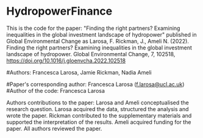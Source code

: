 # HydropowerFinance
This is the code for the paper: "Finding the right partners? Examining inequalities in the global investment landscape of hydropower" published in Global Environmental Change as Larosa, F. Rickman, J., Ameli N. (2022). Finding the right partners? Examining inequalities in the global investment landscape of hydropower. Global Environmental Change, 7, 102518, https://doi.org/10.1016/j.gloenvcha.2022.102518 

#Authors: Francesca Larosa, Jamie Rickman, Nadia Ameli

#Paper's corresponding author: Francesca Larosa (f.larosa@ucl.ac.uk) 
#Author of the code: Francesca Larosa

Authors contributions to the paper: Larosa and Ameli conceptualised the research question. Larosa acquired the data, structured the analysis and wrote the paper. Rickman contributed to the supplementary materials and supported the interpretation of the results. Ameli acquired funding for the paper. All authors reviewed the paper.

